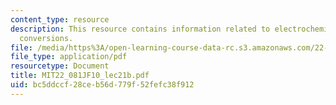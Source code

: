 ```yaml
---
content_type: resource
description: This resource contains information related to electrochemical energy
  conversions.
file: /media/https%3A/open-learning-course-data-rc.s3.amazonaws.com/22-081j-introduction-to-sustainable-energy-fall-2010/bc5ddccf28ceb56d779f52fefc38f912_MIT22_081JF10_lec21b.pdf
file_type: application/pdf
resourcetype: Document
title: MIT22_081JF10_lec21b.pdf
uid: bc5ddccf-28ce-b56d-779f-52fefc38f912
---
```

